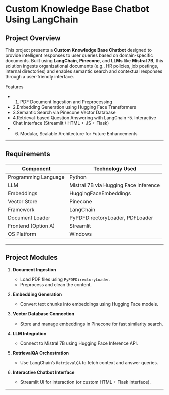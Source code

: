 
# Custom Knowledge Base Chatbot Using LangChain

## Project Overview

This project presents a **Custom Knowledge Base Chatbot** designed to provide intelligent responses to user queries based on domain-specific documents. Built using **LangChain**, **Pinecone**, and **LLMs** like **Mistral 7B**, this solution ingests organizational documents (e.g., HR policies, job postings, internal directories) and enables semantic search and contextual responses through a user-friendly interface.

 Features

- 1. PDF Document Ingestion and Preprocessing
- 2.Embedding Generation using Hugging Face Transformers
- 3.Semantic Search via Pinecone Vector Database
- 4.Retrieval-based Question Answering with LangChain
  -5. Interactive Chat Interface (Streamlit / HTML + JS + Flask)
- 6. Modular, Scalable Architecture for Future Enhancements

---

## Requirements

| Component                | Technology Used                       |
|--------------------------|----------------------------------------|
| Programming Language     | Python                                |
| LLM                      | Mistral 7B via Hugging Face Inference |
| Embeddings               | HuggingFaceEmbeddings                 |
| Vector Store             | Pinecone                              |
| Framework                | LangChain                             |
| Document Loader          | PyPDFDirectoryLoader, PDFLoader       |
| Frontend (Option A)      | Streamlit                             |  |                                |
| OS Platform              | Windows                               |

---

## Project Modules

1. **Document Ingestion**
   - Load PDF files using `PyPDFDirectoryLoader`.
   - Preprocess and clean the content.

2. **Embedding Generation**
   - Convert text chunks into embeddings using Hugging Face models.

3. **Vector Database Connection**
   - Store and manage embeddings in Pinecone for fast similarity search.

4. **LLM Integration**
   - Connect to Mistral 7B using Hugging Face Inference API.

5. **RetrievalQA Orchestration**
   - Use LangChain’s `RetrievalQA` to fetch context and answer queries.

6. **Interactive Chatbot Interface**
   - Streamlit UI for interaction (or custom HTML + Flask interface).

---

